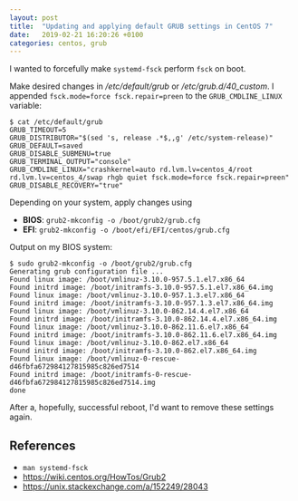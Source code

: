```yaml
---
layout: post
title:  "Updating and applying default GRUB settings in CentOS 7"
date:   2019-02-21 16:20:26 +0100
categories: centos, grub
---
```


I wanted to forcefully make `systemd-fsck` perform `fsck` on boot.

Make desired changes in */etc/default/grub* or */etc/grub.d/40_custom*.
I appended `fsck.mode=force fsck.repair=preen` to the `GRUB_CMDLINE_LINUX` variable:

```terminal
$ cat /etc/default/grub
GRUB_TIMEOUT=5
GRUB_DISTRIBUTOR="$(sed 's, release .*$,,g' /etc/system-release)"
GRUB_DEFAULT=saved
GRUB_DISABLE_SUBMENU=true
GRUB_TERMINAL_OUTPUT="console"
GRUB_CMDLINE_LINUX="crashkernel=auto rd.lvm.lv=centos_4/root rd.lvm.lv=centos_4/swap rhgb quiet fsck.mode=force fsck.repair=preen"
GRUB_DISABLE_RECOVERY="true"
```

Depending on your system, apply changes using
- **BIOS**: `grub2-mkconfig -o /boot/grub2/grub.cfg`
- **EFI**:  `grub2-mkconfig -o /boot/efi/EFI/centos/grub.cfg`

Output on my BIOS system:
```terminal
$ sudo grub2-mkconfig -o /boot/grub2/grub.cfg
Generating grub configuration file ...
Found linux image: /boot/vmlinuz-3.10.0-957.5.1.el7.x86_64
Found initrd image: /boot/initramfs-3.10.0-957.5.1.el7.x86_64.img
Found linux image: /boot/vmlinuz-3.10.0-957.1.3.el7.x86_64
Found initrd image: /boot/initramfs-3.10.0-957.1.3.el7.x86_64.img
Found linux image: /boot/vmlinuz-3.10.0-862.14.4.el7.x86_64
Found initrd image: /boot/initramfs-3.10.0-862.14.4.el7.x86_64.img
Found linux image: /boot/vmlinuz-3.10.0-862.11.6.el7.x86_64
Found initrd image: /boot/initramfs-3.10.0-862.11.6.el7.x86_64.img
Found linux image: /boot/vmlinuz-3.10.0-862.el7.x86_64
Found initrd image: /boot/initramfs-3.10.0-862.el7.x86_64.img
Found linux image: /boot/vmlinuz-0-rescue-d46fbfa672984127815985c826ed7514
Found initrd image: /boot/initramfs-0-rescue-d46fbfa672984127815985c826ed7514.img
done
```

After a, hopefully, successful reboot, I'd want to remove these settings again.


## References
- `man systemd-fsck`
- https://wiki.centos.org/HowTos/Grub2
- https://unix.stackexchange.com/a/152249/28043

